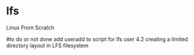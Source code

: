 # lfs
Linux From Scratch

#to do or not done 
add useradd to script for lfs user
4.2 creating a limited directory layout in LFS filesystem


